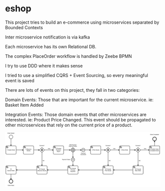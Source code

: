 # eshop
This project tries to build an e-commerce using microservices separated by Bounded Contexts

Inter microservice notification is via kafka

Each microservice has its own Relational DB.

The complex PlaceOrder workflow is handled by Zeebe BPMN

I try to use DDD where it makes sense

I tried to use a simplified CQRS + Event Sourcing, so every meaningful event is saved 


There are lots of events on this project, they fall in two categories: 

Domain Events: Those that are important for the current microservice. ie: Basket Item Added

Integration Events: Those domain events that other microservices are interested. ie: Product Price Changed. This event should be propagated to other microservices that rely on the current price of a product.

![Alt text](place-order.png?raw=true "Optional Title")


